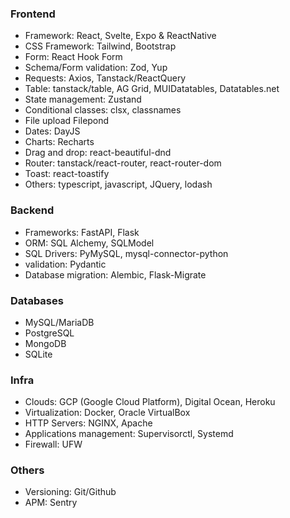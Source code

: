 ### Frontend

- Framework: React, Svelte, Expo & ReactNative   
- CSS Framework: Tailwind, Bootstrap
- Form: React Hook Form
- Schema/Form validation: Zod, Yup
- Requests: Axios, Tanstack/ReactQuery
- Table: tanstack/table, AG Grid, MUIDatatables, Datatables.net
- State management: Zustand
- Conditional classes: clsx, classnames 
- File upload Filepond
- Dates: DayJS
- Charts: Recharts
- Drag and drop: react-beautiful-dnd
- Router: tanstack/react-router, react-router-dom
- Toast: react-toastify
- Others: typescript, javascript, JQuery, lodash

### Backend

- Frameworks: FastAPI, Flask
- ORM: SQL Alchemy, SQLModel
- SQL Drivers: PyMySQL, mysql-connector-python
- validation: Pydantic
- Database migration: Alembic, Flask-Migrate

### Databases

- MySQL/MariaDB
- PostgreSQL
- MongoDB
- SQLite

### Infra

- Clouds: GCP (Google Cloud Platform), Digital Ocean, Heroku
- Virtualization: Docker, Oracle VirtualBox
- HTTP Servers: NGINX, Apache
- Applications management: Supervisorctl, Systemd  
- Firewall: UFW
 
### Others

- Versioning: Git/Github
- APM: Sentry
